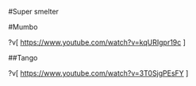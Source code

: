 #Super smelter



#Mumbo

?v[
https://www.youtube.com/watch?v=kqURIgpr19c
]

##Tango

?v[
https://www.youtube.com/watch?v=3T0SjgPEsFY
]
